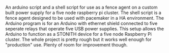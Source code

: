An arduino script and a shell script for use as a fence agent on a custom built power supply for a five node raspberry pi cluster.
The shell script is a fence agent designed to be used with pacemaker in a HA environment. 
The Arduino program is for an Arduino with ethernet shield connected to five seperate relays that operate five USB power supplies. This setup allows the Arduino to function as a STONITH device for a five node Raspberry Pi cluster.
The whole project is pretty rough but it works well enough for "production" use. Plenty of room for improvement though.